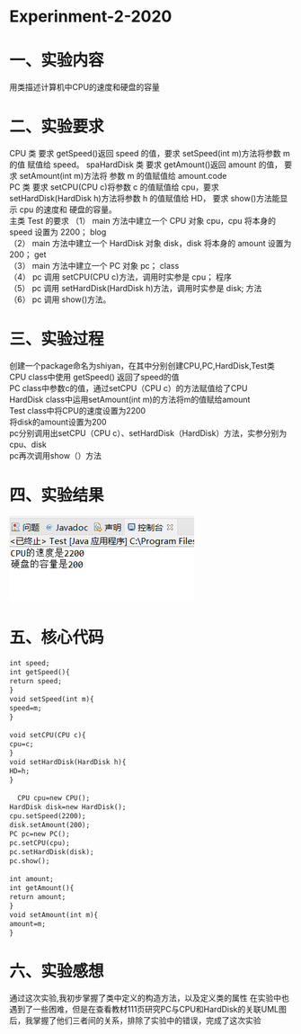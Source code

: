 # Experinment-2-2020  
# 一、实验内容  
 用类描述计算机中CPU的速度和硬盘的容量  

# 二、实验要求  
  CPU 类 要求 getSpeed()返回 speed 的值，要求 setSpeed(int m)方法将参数 m 的值 赋值给 speed。 spaHardDisk 类 要求 getAmount()返回 amount 的值， 要求 setAmount(int m)方法将 参数 m 的值赋值给 amount.code  
PC 类 要求 setCPU(CPU c)将参数 c 的值赋值给 cpu，要求 setHardDisk(HardDisk h)方法将参数 h 的值赋值给 HD， 要求 show()方法能显示 cpu 的速度和 硬盘的容量。  
主类 Test 的要求 （1） main 方法中建立一个 CPU 对象 cpu，cpu 将本身的 speed 设置为 2200； blog  
（2） main 方法中建立一个 HardDisk 对象 disk，disk 将本身的 amount 设置为 200； get  
（3） main 方法中建立一个 PC 对象 pc； class  
（4） pc 调用 setCPU(CPU c)方法，调用时实参是 cpu； 程序  
（5） pc 调用 setHardDisk(HardDisk h)方法，调用时实参是 disk; 方法  
（6） pc 调用 show()方法。  
# 三、实验过程  
  创建一个package命名为shiyan，在其中分别创建CPU,PC,HardDisk,Test类  
  CPU class中使用 getSpeed() 返回了speed的值  
  PC class中参数c的值，通过setCPU（CPU c）的方法赋值给了CPU  
  HardDisk class中运用setAmount(int m)的方法将m的值赋给amount  
  Test class中将CPU的速度设置为2200  
                    将disk的amount设置为200  
  pc分别调用出setCPU（CPU c）、setHardDisk（HardDisk）方法，实参分别为cpu、disk  
  pc再次调用show（）方法  
# 四、实验结果  
![结果截图](https://github.com/FanJiahang/Experiment-2-2020/blob/main/java_experiment_2.png)
# 五、核心代码  
  	int speed;
	int getSpeed(){
	return speed;
	}
	void setSpeed(int m){
	speed=m;
	}

  	void setCPU(CPU c){
	cpu=c;
	}
	void setHardDisk(HardDisk h){
	HD=h;
	}

	  CPU cpu=new CPU();
	HardDisk disk=new HardDisk();
	cpu.setSpeed(2200);
	disk.setAmount(200);
	PC pc=new PC();
	pc.setCPU(cpu);
	pc.setHardDisk(disk);
	pc.show();

  	int amount;
	int getAmount(){
	return amount;
	}
	void setAmount(int m){
	amount=m;
	}
# 六、实验感想
  通过这次实验,我初步掌握了类中定义的构造方法，以及定义类的属性
  在实验中也遇到了一些困难，但是在查看教材111页研究PC与CPU和HardDisk的关联UML图后，我掌握了他们三者间的关系，排除了实验中的错误，完成了这次实验
